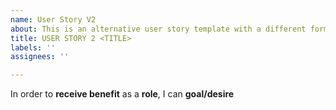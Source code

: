 ```yaml
---
name: User Story V2
about: This is an alternative user story template with a different format
title: USER STORY 2 <TITLE>
labels: ''
assignees: ''

---
```


In order to **receive benefit** as a **role**, I can **goal/desire**
